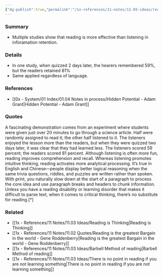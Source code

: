 ```yaml
---
{"dg-publish":true,"permalink":"/1x-references/11-notes/11-03-ideas/reading-is-superior-to-hearing-for-learning/","title":"permanent note","created":"2024-05-20T20:48:51.891+03:00","updated":"2024-05-25T10:34:29.738+03:00"}
---
```



### Summary
- Multiple studies show that reading is more effective than listening in inforamation retention.

### Details
- In one study, when quizzed 2 days later, the hearers remembered 59%, but the readers retained 81%
- Same applied regardless of language.

### References
- [[0x - System/01 Index/01.04 Notes in process/Hidden Potential - Adam Grant\|Hidden Potential - Adam Grant]]

### Quotes
A fascinating demonstration comes from an experiment where students
were given just over 20 minutes to go through a science article. Half were randomly assigned to read it; the other half listened to it. The listeners enjoyed the lesson more than the readers, but when they were quizzed two days later, it was clear that they had learned less. The listeners scored 59 percent; the readers scored 81 percent. Although listening is often more fun, reading improves comprehension and recall. Whereas listening promotes intuitive thinking, reading activates more analytical processing. It’s true in English and Chinese—people display better logical reasoning when the same trivia questions, riddles, and puzzles are written rather than spoken. With print, you naturally slow down at the start of a paragraph to process the core idea and use paragraph breaks and headers to chunk information. Unless you have a reading disability or learning disorder that makes it difficult to parse text, when it comes to critical thinking, there’s no substitute for reading.[*]

### Related
- [[1x - References/11 Notes/11.03 Ideas/Reading is Thinking\|Reading is Thinking]]
- [[1x - References/11 Notes/11.02 Quotes/Reading is the greatest Bargain in the world - Gene Roddenberry\|Reading is the greatest Bargain in the world - Gene Roddenberry]]
- [[1x - References/11 Notes/11.03 Ideas/Barbell Method of reading\|Barbell Method of reading]]
- [[1x - References/11 Notes/11.03 Ideas/There is no point in reading if you are not learning something\|There is no point in reading if you are not learning something]]
